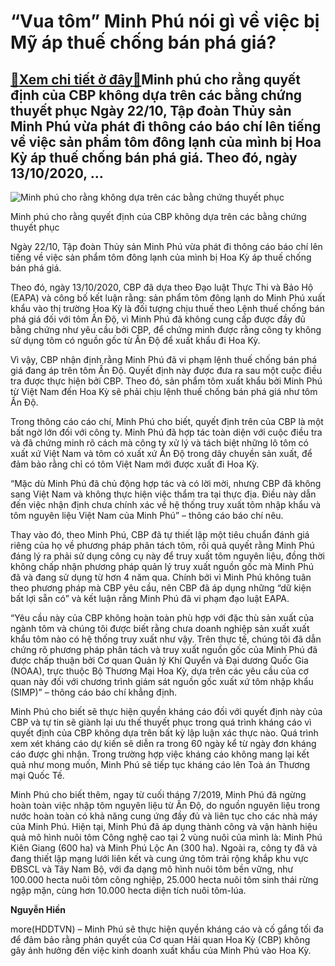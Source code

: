 “Vua tôm” Minh Phú nói gì về việc bị Mỹ áp thuế chống bán phá giá?
==================================================================

[:gift:Xem chi tiết ở đây:gift:](https://hddtvn.com/vua-tom-minh-phu-noi-gi-ve-viec-bi-my-ap-thue-chong-ban-pha-gia/)Minh phú cho rằng quyết định của CBP không dựa trên các bằng chứng thuyết phục Ngày 22/10, Tập đoàn Thủy sản Minh Phú vừa phát đi thông cáo báo chí lên tiếng về việc sản phẩm tôm đông lạnh của mình bị Hoa Kỳ áp thuế chống bán phá giá. Theo đó, ngày 13/10/2020, …
-------------------------------------------------------------------------------------------------------------------------------------------------------------------------------------------------------------------------------------------------------------------------------





![Minh phú cho rằng không dựa trên các bằng chứng thuyết phục](https://hddtvn.com/wp-content/uploads/2021/01/0420_MPC.jpg "Minh phú cho rằng không dựa trên các bằng chứng thuyết phục")


Minh phú cho rằng quyết định của CBP không dựa trên các bằng chứng thuyết phục



Ngày 22/10, Tập đoàn Thủy sản Minh Phú vừa phát đi thông cáo báo chí lên tiếng về việc sản phẩm tôm đông lạnh của mình bị Hoa Kỳ áp thuế chống bán phá giá.


Theo đó, ngày 13/10/2020, CBP đã dựa theo Đạo luật Thực Thi và Bảo Hộ (EAPA) và công bố kết luận rằng: sản phẩm tôm đông lạnh do Minh Phú xuất khẩu vào thị trường Hoa Kỳ là đối tượng chịu thuế theo Lệnh thuế chống bán phá giá đối với tôm Ấn Độ, vì Minh Phú đã không cung cấp được đầy đủ bằng chứng như yêu cầu bởi CBP, để chứng minh được rằng công ty không sử dụng tôm có nguồn gốc từ Ấn Độ để xuất khẩu đi Hoa Kỳ.


Vì vậy, CBP nhận định rằng Minh Phú đã vi phạm lệnh thuế chống bán phá giá đang áp trên tôm Ấn Độ. Quyết định này được đưa ra sau một cuộc điều tra được thực hiện bởi CBP. Theo đó, sản phẩm tôm xuất khẩu bởi Minh Phú từ Việt Nam đến Hoa Kỳ sẽ phải chịu lệnh thuế chống bán phá giá như tôm Ấn Độ.


Trong thông cáo cáo chí, Minh Phú cho biết, quyết định trên của CBP là một bất ngờ lớn đối với công ty. Minh Phú đã hợp tác toàn diện với cuộc điều tra và đã chứng minh rõ cách mà công ty xử lý và tách biệt những lô tôm có xuất xứ Việt Nam và tôm có xuất xứ Ấn Độ trong dây chuyền sản xuất, để đảm bảo rằng chỉ có tôm Việt Nam mới được xuất đi Hoa Kỳ.


“Mặc dù Minh Phú đã chủ động hợp tác và có lời mời, nhưng CBP đã không sang Việt Nam và không thực hiện việc thẩm tra tại thực địa. Điều này dẫn đến việc nhận định chưa chính xác về hệ thống truy xuất tôm nhập khẩu và tôm nguyên liệu Việt Nam của Minh Phú” – thông cáo báo chí nêu.


Thay vào đó, theo Minh Phú, CBP đã tự thiết lập một tiêu chuẩn đánh giá riêng của họ về phương pháp phân tách tôm, rồi quả quyết rằng Minh Phú đáng lý ra phải sử dụng công cụ này để truy xuất tôm nguyên liệu, đồng thời không chấp nhận phương pháp quản lý truy xuất nguồn gốc mà Minh Phú đã và đang sử dụng từ hơn 4 năm qua. Chính bởi vì Minh Phú không tuân theo phương pháp mà CBP yêu cầu, nên CBP đã áp dụng những “dữ kiện bất lợi sẵn có” và kết luận rằng Minh Phú đã vi phạm đạo luật EAPA.


“Yêu cầu này của CBP không hoàn toàn phù hợp với đặc thù sản xuất của ngành tôm và chúng tôi được biết rằng chưa doanh nghiệp sản xuất xuất khẩu tôm nào có hệ thống truy xuất như vậy. Trên thực tế, chúng tôi đã dẫn chứng rõ phương pháp phân tách và truy xuất nguồn gốc của Minh Phú đã được chấp thuận bởi Cơ quan Quản lý Khí Quyển và Đại dương Quốc Gia (NOAA), trực thuộc Bộ Thương Mại Hoa Kỳ, dựa trên các yêu cầu của cơ quan này đối với chương trình giám sát nguồn gốc xuất xứ tôm nhập khẩu (SIMP)” – thông cáo báo chí khẳng định.


Minh Phú cho biết sẽ thực hiện quyền kháng cáo đối với quyết định này của CBP và tự tin sẽ giành lại ưu thế thuyết phục trong quá trình kháng cáo vì quyết định của CBP không dựa trên bất kỳ lập luận xác thực nào. Quá trình xem xét kháng cáo dự kiến sẽ diễn ra trong 60 ngày kể từ ngày đơn kháng cáo được ghi nhận. Trong trường hợp việc kháng cáo không mang lại kết quả như mong muốn, Minh Phú sẽ tiếp tục kháng cáo lên Toà án Thương mại Quốc Tế.





Minh Phú cho biết thêm, ngay từ cuối tháng 7/2019, Minh Phú đã ngừng hoàn toàn việc nhập tôm nguyên liệu từ Ấn Độ, do nguồn nguyên liệu trong nước hoàn toàn có khả năng cung ứng đầy đủ và liên tục cho các nhà máy của Minh Phú. Hiện tại, Minh Phú đã áp dụng thành công và vận hành hiệu quả mô hình nuôi tôm Công nghệ cao tại 2 vùng nuôi của mình là: Minh Phú Kiên Giang (600 ha) và Minh Phú Lộc An (300 ha). Ngoài ra, công ty đã và đang thiết lập mạng lưới liên kết và cung ứng tôm trải rộng khắp khu vực ĐBSCL và Tây Nam Bộ, với đa dạng mô hình nuôi tôm bền vững, như 100.000 hecta nuôi tôm công nghiệp, 25.000 hecta nuôi tôm sinh thái rừng ngập mặn, cùng hơn 10.000 hecta diện tích nuôi tôm-lúa.




**Nguyễn Hiền**



more(HDDTVN) – Minh Phú sẽ thực hiện quyền kháng cáo và cố gắng tối đa để đảm bảo rằng phán quyết của Cơ quan Hải quan Hoa Kỳ (CBP) không gây ảnh hưởng đến việc kinh doanh xuất khẩu của Minh Phú vào Hoa Kỳ.

